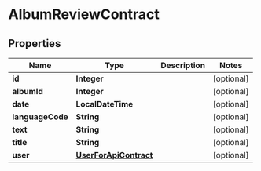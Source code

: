 

# AlbumReviewContract


## Properties

Name | Type | Description | Notes
------------ | ------------- | ------------- | -------------
**id** | **Integer** |  |  [optional]
**albumId** | **Integer** |  |  [optional]
**date** | **LocalDateTime** |  |  [optional]
**languageCode** | **String** |  |  [optional]
**text** | **String** |  |  [optional]
**title** | **String** |  |  [optional]
**user** | [**UserForApiContract**](UserForApiContract.md) |  |  [optional]



